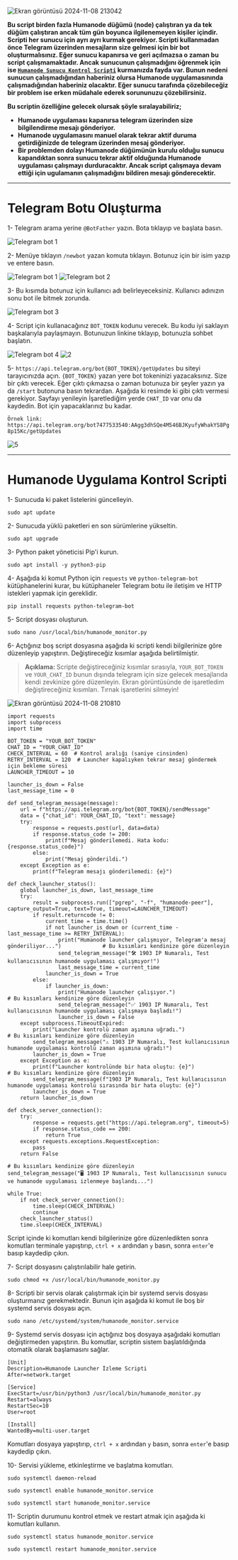 
![Ekran görüntüsü 2024-11-08 213042](https://github.com/user-attachments/assets/9b2192ee-ccda-492f-a311-74402131daed)

<b> Bu script birden fazla Humanode düğümü (node) çalıştıran ya da tek düğüm çalıştıran ancak tüm gün boyunca ilgilenemeyen kişiler içindir. Scripti her sunucu için ayrı ayrı kurmak gerekiyor. Scripti kullanmadan önce Telegram üzerinden mesajların size gelmesi için bir bot oluşturmalısınız. Eğer sunucu kapanırsa ve geri açılmazsa o zaman bu script çalışmamaktadır. Ancak sunucunun çalışmadığını öğrenmek için ise <a href="https://github.com/Lorento34/humanode/blob/main/Humanode%20Sunucu%20Kontrol.md"><b>```Humanode Sunucu Kontrol Scripti```</b></a> kurmanızda fayda var. Bunun nedeni sunucun çalışmadığından haberiniz olursa Humanode uygulamasınında çalışmadığından haberiniz olacaktır. Eğer sunucu tarafında çözebileceğiz bir problem ise erken müdahale ederek sorununuzu çözebilirsiniz.

<b> Bu scriptin özelliğine gelecek olursak şöyle sıralayabiliriz; </b>
- Humanode uygulaması kapanırsa telegram üzerinden size bilgilendirme mesajı gönderiyor.
- Humanode uygulamasını manuel olarak tekrar aktif duruma getirdiğinizde de telegram üzerinden mesaj gönderiyor.
- Bir problemden dolayı Humanode düğümünün kurulu olduğu sunucu kapandıktan sonra sunucu tekrar aktif olduğunda Humanode uygulaması çalışmayı durduracaktır. Ancak script çalışmaya devam ettiği için ugulamanın çalışmadığını bildiren mesajı gönderecektir. </b>

------

# Telegram Botu Oluşturma

1- Telegram arama yerine ```@BotFather``` yazın. Bota tıklayıp ve başlata basın.

![Telegram bot 1](https://github.com/user-attachments/assets/0a7899d7-915b-4d6e-a01d-4ce0b743d4ab)

2- Menüye tıklayın ```/newbot``` yazan komuta tıklayın. Botunuz için bir isim yazıp ve entere basın. 

![Telegram bot 1](https://github.com/user-attachments/assets/1a0c882f-0387-4f6f-9e67-4690514a5bc0) ![Telegram bot 2](https://github.com/user-attachments/assets/de137183-b8cd-4e42-9aa8-8895a5c79788)

3- Bu kısımda botunuz için kullanıcı adı belirleyeceksiniz. Kullanıcı adınızın sonu bot ile bitmek zorunda.

![Telegram bot 3](https://github.com/user-attachments/assets/fabf269b-f33f-4992-8bb1-469ed3cac708)

4- Script için kullanacağınız ```BOT_TOKEN``` kodunu verecek. Bu kodu iyi saklayın başkalarıyla paylaşmayın. Botunuzun linkine tıklayıp, botunuzla sohbet başlatın. 

![Telegram bot 4](https://github.com/user-attachments/assets/d30ac842-6bd6-49ee-97d9-e6a6e7aed637) ![2](https://github.com/user-attachments/assets/c77c8df6-3413-4088-a215-a8464aa6993c)

5- ```https://api.telegram.org/bot{BOT_TOKEN}/getUpdates``` bu siteyi tarayıcınızda açın. ```{BOT_TOKEN}``` yazan yere bot tokeninizi yazacaksınız. Size bir çıktı verecek. Eğer çıktı çıkmazsa o zaman botunuza bir şeyler yazın ya da ```/start``` butonuna basın tekrardan. Aşağıda ki resimde ki gibi çıktı vermesi gerekiyor. Sayfayı yenileyin İşaretlediğim yerde ```CHAT_ID``` var onu da kaydedin. Bot için yapacaklarınız bu kadar. 

```Örnek link: https://api.telegram.org/bot7477533540:AAgg3dhSQe4M546BJKyufyWhakYS8Pg8p15Kc/getUpdates```

![5](https://github.com/user-attachments/assets/2bdd475f-f7c0-4751-9d51-8eaf1cbefc04)

------


# Humanode Uygulama Kontrol Scripti

1- Sunucuda ki paket listelerini güncelleyin.

```
sudo apt update
```

2- Sunucuda yüklü paketleri en son sürümlerine yükseltin.
```
sudo apt upgrade
```

3- Python paket yöneticisi Pip'i kurun.
```
sudo apt install -y python3-pip
```

4- Aşağıda ki komut Python için ```requests``` ve ```python-telegram-bot``` kütüphanelerini kurar, bu kütüphaneler Telegram botu ile iletişim ve HTTP istekleri yapmak için gereklidir.
```
pip install requests python-telegram-bot
```

5- Script dosyası oluşturun.
```
sudo nano /usr/local/bin/humanode_monitor.py
```

6- Açtığınız boş script dosyasına aşağıda ki scripti kendi bilgilerinize göre düzenleyip yapıştırın. Değiştireceğiz kısımlar aşağıda belirtilmiştir.

> <b> Açıklama: </b> Scripte değiştireceğiniz kısımlar sırasıyla, ```YOUR_BOT_TOKEN``` ve ```YOUR_CHAT_ID``` bunun dışında telegram için size gelecek mesajlarıda kendi zevkinize göre düzenleyin. Ekran görüntüsünde de işaretledim değiştireceğiniz kısımları. Tırnak işaretlerini silmeyin!

![Ekran görüntüsü 2024-11-08 210810](https://github.com/user-attachments/assets/ab04a66a-eef3-4146-b1ea-b52bd6988269)


```Sieve
import requests
import subprocess
import time

BOT_TOKEN = "YOUR_BOT_TOKEN"
CHAT_ID = "YOUR_CHAT_ID"
CHECK_INTERVAL = 60  # Kontrol aralığı (saniye cinsinden)
RETRY_INTERVAL = 120  # Launcher kapalıyken tekrar mesaj göndermek için bekleme süresi
LAUNCHER_TIMEOUT = 10  

launcher_is_down = False  
last_message_time = 0

def send_telegram_message(message):
    url = f"https://api.telegram.org/bot{BOT_TOKEN}/sendMessage"
    data = {"chat_id": YOUR_CHAT_ID, "text": message}
    try:
        response = requests.post(url, data=data)
        if response.status_code != 200:
            print(f"Mesaj gönderilemedi. Hata kodu: {response.status_code}")
        else:
            print("Mesaj gönderildi.")
    except Exception as e:
        print(f"Telegram mesajı gönderilemedi: {e}")

def check_launcher_status():
    global launcher_is_down, last_message_time
    try:
        result = subprocess.run(["pgrep", "-f", "humanode-peer"], capture_output=True, text=True, timeout=LAUNCHER_TIMEOUT)
        if result.returncode != 0:
            current_time = time.time()
            if not launcher_is_down or (current_time - last_message_time >= RETRY_INTERVAL):
                print("Humanode launcher çalışmıyor, Telegram'a mesaj gönderiliyor...")             # Bu kısımları kendinize göre düzenleyin
                send_telegram_message("🛠️ 1903 IP Numaralı, Test kullanıcısının humanode uygulaması çalışmıyor!")
                last_message_time = current_time
            launcher_is_down = True
        else:
            if launcher_is_down:
                print("Humanode launcher çalışıyor.")                       # Bu kısımları kendinize göre düzenleyin
                send_telegram_message("✅ 1903 IP Numaralı, Test kullanıcısının humanode uygulaması çalışmaya başladı!")
                launcher_is_down = False
    except subprocess.TimeoutExpired:
        print("Launcher kontrolü zaman aşımına uğradı.")                    # Bu kısımları kendinize göre düzenleyin
        send_telegram_message("⚠️ 1903 IP Numaralı, Test kullanıcısının humanode uygulaması kontrolü zaman aşımına uğradı!")
        launcher_is_down = True
    except Exception as e:
        print(f"Launcher kontrolünde bir hata oluştu: {e}")                 # Bu kısımları kendinize göre düzenleyin
        send_telegram_message(f"1903 IP Numaralı, Test kullanıcısının humanode uygulaması kontrolü sırasında bir hata oluştu: {e}")
        launcher_is_down = True
    return launcher_is_down

def check_server_connection():
    try:
        response = requests.get("https://api.telegram.org", timeout=5)
        if response.status_code == 200:
            return True
    except requests.exceptions.RequestException:
        pass
    return False
                                                                             # Bu kısımları kendinize göre düzenleyin
send_telegram_message("🖥️ 1903 IP Numaralı, Test kullanıcısının sunucu ve humanode uygulaması izlenmeye başlandı...")

while True:
    if not check_server_connection():
        time.sleep(CHECK_INTERVAL)
        continue
    check_launcher_status()
    time.sleep(CHECK_INTERVAL)
```

Script içinde ki komutları kendi bilgilerinize göre düzenledikten sonra komutları terminale yapıştırıp, ```ctrl + x``` ardından ```y``` basın, sonra ```enter```'e basıp kaydedip çıkın.


7- Script dosyasını çalıştırılabilir hale getirin.
```
sudo chmod +x /usr/local/bin/humanode_monitor.py
```

8- Scripti bir servis olarak çalıştırmak için bir systemd servis dosyası oluşturmanız gerekmektedir. Bunun için aşağıda ki komut ile boş bir systemd servis dosyası açın.
```
sudo nano /etc/systemd/system/humanode_monitor.service
```

9- Systemd servis dosyası için açtığınız boş dosyaya aşağıdaki komutları değiştirmeden yapıştırın. Bu komutlar, scriptin sistem başlatıldığında otomatik olarak başlamasını sağlar.
```
[Unit]
Description=Humanode Launcher İzleme Scripti
After=network.target

[Service]
ExecStart=/usr/bin/python3 /usr/local/bin/humanode_monitor.py
Restart=always
RestartSec=10
User=root

[Install]
WantedBy=multi-user.target
```

Komutları dosyaya yapıştırıp, ```ctrl + x``` ardından ```y``` basın, sonra ```enter```'e basıp kaydedip çıkın.


10- Servisi yükleme, etkinleştirme ve başlatma komutları.
```
sudo systemctl daemon-reload
```
```
sudo systemctl enable humanode_monitor.service
```
```
sudo systemctl start humanode_monitor.service
```

11- Scriptin durumunu kontrol etmek ve restart atmak için aşağıda ki komutları kullanın.
```
sudo systemctl status humanode_monitor.service
```
```
sudo systemctl restart humanode_monitor.service
```


